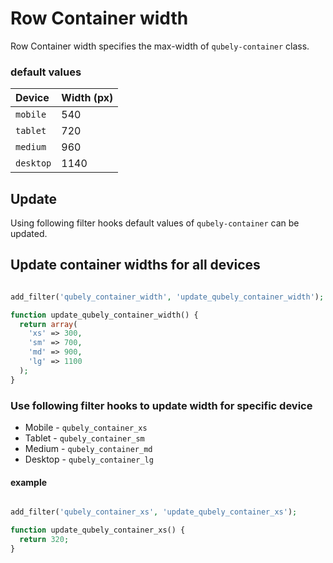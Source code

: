 # Row Container width

Row Container width specifies the max-width of `qubely-container` class. 

### default values
|Device |Width (px)|
|:---|:---|
|`mobile`|540|
|`tablet`|720|
|`medium`|960|
|`desktop`|1140|


## Update
Using following filter hooks default values of `qubely-container` can be updated.

## Update container widths for all devices

```php

add_filter('qubely_container_width', 'update_qubely_container_width');

function update_qubely_container_width() {
  return array(
    'xs' => 300,
    'sm' => 700,
    'md' => 900,
    'lg' => 1100
  );
}
```
### Use following filter hooks to update width for specific device
* Mobile - `qubely_container_xs` 
* Tablet - `qubely_container_sm`
* Medium - `qubely_container_md`
* Desktop - `qubely_container_lg`

#### example
```php

add_filter('qubely_container_xs', 'update_qubely_container_xs');

function update_qubely_container_xs() {
  return 320;
}

```
	